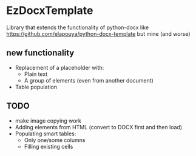 # EzDocxTemplate
Library that extends the functionality of python-docx
like https://github.com/elapouya/python-docx-template but mine (and worse)


## new functionality
- Replacement of a placeholder with:
    - Plain text
    - A group of elements (even from another document)
- Table population


## TODO
- make image copying work
- Adding elements from HTML (convert to DOCX first and then load)
- Populating smart tables:
    - Only one/some columns
    - Filling existing cells